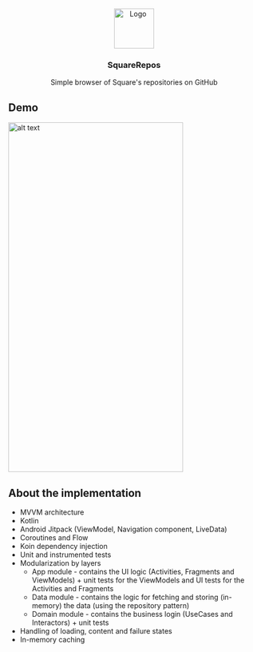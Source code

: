 <!-- PROJECT LOGO -->
<br />
<p align="center">
  <a href="https://github.com/RSDosev/square-github-repos">
    <img src="https://cdn.worldvectorlogo.com/logos/square.svg" alt="Logo" width="80" height="80">
  </a>

  <h3 align="center">SquareRepos</h3>

  <p align="center">
    Simple browser of Square's repositories on GitHub
  </p>
</p>

## Demo
<img src="demo.gif" alt="alt text" width="350" height="700">

## About the implementation

- MVVM architecture
- Kotlin
- Android Jitpack (ViewModel, Navigation component, LiveData)
- Coroutines and Flow
- Koin dependency injection
- Unit and instrumented tests
- Modularization by layers 
  - App module - contains the UI logic (Activities, Fragments and ViewModels) + unit tests for the ViewModels and UI tests for the Activities and Fragments
  - Data module - contains the logic for fetching and storing (in-memory) the data (using the repository pattern)
  - Domain module - contains the business login (UseCases and Interactors) + unit tests
- Handling of loading, content and failure states
- In-memory caching

